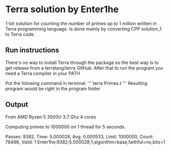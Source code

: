 # Terra solution by Enter1he


1-bit solution for counting the number of primes up to 1 million written in Terra programming language.
Is done mainly by converting CPP solution_1 to Terra code.

## Run instructions

There's no way to install Terra through the package so the best way is to get
release from a terralang/terra GitHub.
After that to run the program you need a Terra compiler in your PATH

Put the folowing command in terminal:
'''
terra Primes.t
'''
Resulting program would be right in the program folder

## Output
From AMD Ryzen 5 3500U 3.7 Ghz 4 cores

Computing primes to 1000000 on 1 thread for 5 seconds.

 Passes: 9382, Time: 5.000028, Avg: 0.000533, Limit: 1000000, Count: 78498, Valid: 1
Enter1he;9382;5.000028;1;algorithm=base,faithful=no,bits=1
